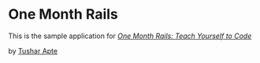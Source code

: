 # One Month Rails

This is the sample application for
[*One Month Rails: Teach Yourself to Code*](http://onemonthrails.com)

by [Tushar Apte](www.aptemusic.com)